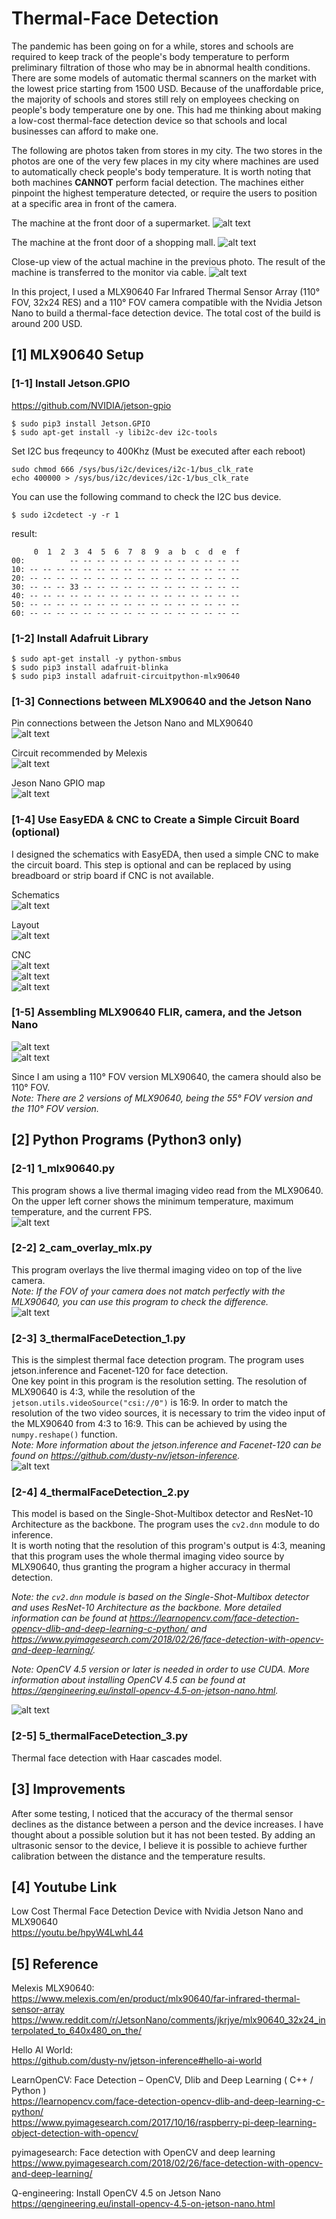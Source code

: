 # Thermal-Face Detection
The pandemic has been going on for a while, stores and schools are required to keep track of the people's body temperature to perform preliminary filtration of those who may be in abnormal health conditions. There are some models of automatic thermal scanners on the market with the lowest price starting from 1500 USD. Because of the unaffordable price, the majority of schools and stores still rely on employees checking on people's body temperature one by one. This had me thinking about making a low-cost thermal-face detection device so that schools and local businesses can afford to make one.

The following are photos taken from stores in my city. The two stores in the photos are one of the very few places in my city where machines are used to automatically check people's body temperature. It is worth noting that both machines **CANNOT** perform facial detection. The machines either pinpoint the highest temperature detected, or require the users to position at a specific area in front of the camera.

The machine at the front door of a supermarket.
![alt text](https://github.com/xyth0rn/ThermalFaceDetection/blob/main/photos/market.jpg)
  
The machine at the front door of a shopping mall.
![alt text](https://github.com/xyth0rn/ThermalFaceDetection/blob/main/photos/6plus_plaza.jpg)
  
Close-up view of the actual machine in the previous photo. The result of the machine is transferred to the monitor via cable.
![alt text](https://github.com/xyth0rn/ThermalFaceDetection/blob/main/photos/thermal_machine.jpg)

In this project, I used a MLX90640 Far Infrared Thermal Sensor Array (110° FOV, 32x24 RES) and a 110° FOV camera compatible with the Nvidia Jetson Nano to build a thermal-face detection device. The total cost of the build is around 200 USD.

## [1] MLX90640 Setup

### [1-1] Install Jetson.GPIO
https://github.com/NVIDIA/jetson-gpio
```
$ sudo pip3 install Jetson.GPIO
$ sudo apt-get install -y libi2c-dev i2c-tools
```
Set I2C bus freqeuncy to 400Khz (Must be executed after each reboot) 
```
sudo chmod 666 /sys/bus/i2c/devices/i2c-1/bus_clk_rate
echo 400000 > /sys/bus/i2c/devices/i2c-1/bus_clk_rate
```
You can use the following command to check the I2C bus device.
```
$ sudo i2cdetect -y -r 1
```
result:
```
     0  1  2  3  4  5  6  7  8  9  a  b  c  d  e  f
00:          -- -- -- -- -- -- -- -- -- -- -- -- -- 
10: -- -- -- -- -- -- -- -- -- -- -- -- -- -- -- -- 
20: -- -- -- -- -- -- -- -- -- -- -- -- -- -- -- -- 
30: -- -- -- 33 -- -- -- -- -- -- -- -- -- -- -- -- 
40: -- -- -- -- -- -- -- -- -- -- -- -- -- -- -- -- 
50: -- -- -- -- -- -- -- -- -- -- -- -- -- -- -- -- 
60: -- -- -- -- -- -- -- -- -- -- -- -- -- -- -- -- 
```

### [1-2] Install Adafruit Library
```
$ sudo apt-get install -y python-smbus
$ sudo pip3 install adafruit-blinka
$ sudo pip3 install adafruit-circuitpython-mlx90640
```

### [1-3] Connections between MLX90640 and the Jetson Nano

Pin connections between the Jetson Nano and MLX90640  
![alt text](https://github.com/xyth0rn/ThermalFaceDetection/blob/main/photos/nano_mlx.png)
  
Circuit recommended by Melexis  
![alt text](https://github.com/xyth0rn/ThermalFaceDetection/blob/main/photos/mlx90640_cir.png)
  
Jeson Nano GPIO map  
![alt text](https://github.com/xyth0rn/ThermalFaceDetection/blob/main/photos/Jetson_Nano_GPIO.png)

### [1-4] Use EasyEDA & CNC to Create a Simple Circuit Board (optional)
I designed the schematics with EasyEDA, then used a simple CNC to make the circuit board.
This step is optional and can be replaced by using breadboard or strip board if CNC is not available.

Schematics  
![alt text](https://github.com/xyth0rn/ThermalFaceDetection/blob/main/photos/mlx90640_sch.png)

Layout  
![alt text](https://github.com/xyth0rn/ThermalFaceDetection/blob/main/photos/mlx90640_lay.png)

CNC  
![alt text](https://github.com/xyth0rn/ThermalFaceDetection/blob/main/photos/pcb_1.jpeg)  
![alt text](https://github.com/xyth0rn/ThermalFaceDetection/blob/main/photos/pcb_2.jpeg)  
![alt text](https://github.com/xyth0rn/ThermalFaceDetection/blob/main/photos/pcb_3.jpeg)  

### [1-5] Assembling MLX90640 FLIR, camera, and the Jetson Nano  
![alt text](https://github.com/xyth0rn/ThermalFaceDetection/blob/main/photos/pcb_4.jpeg)  
![alt text](https://github.com/xyth0rn/ThermalFaceDetection/blob/main/photos/pcb_5.jpeg)

Since I am using a 110° FOV version MLX90640, the camera should also be 110° FOV.  
*Note: There are 2 versions of MLX90640, being the 55° FOV version and the 110° FOV version.*

## [2] Python Programs (Python3 only)

### [2-1] 1_mlx90640.py
This program shows a live thermal imaging video read from the MLX90640.
On the upper left corner shows the minimum temperature, maximum temperature, and the current FPS.    
![alt text](https://github.com/xyth0rn/ThermalFaceDetection/blob/main/photos/thermal_image.png)

### [2-2] 2_cam_overlay_mlx.py
This program overlays the live thermal imaging video on top of the live camera.  
*Note: If the FOV of your camera does not match perfectly with the MLX90640, you can use this program to check the difference.*  
![alt text](https://github.com/xyth0rn/ThermalFaceDetection/blob/main/photos/face_thermal_overlap.png)

### [2-3] 3_thermalFaceDetection_1.py
This is the simplest thermal face detection program. The program uses jetson.inference and Facenet-120 for face detection.  
One key point in this program is the resolution setting. The resolution of MLX90640 is 4:3, while the resolution of the `jetson.utils.videoSource("csi://0")` is 16:9. In order to match the resolution of the two video sources, it is necessary to trim the video input of the MLX90640 from 4:3 to 16:9. This can be achieved by using the `numpy.reshape()` function.  
*Note: More information about the jetson.inference and Facenet-120 can be found on https://github.com/dusty-nv/jetson-inference.*  
![alt text](https://github.com/xyth0rn/ThermalFaceDetection/blob/main/photos/face_detection.png)

### [2-4] 4_thermalFaceDetection_2.py
This model is based on the Single-Shot-Multibox detector and ResNet-10 Architecture as the backbone. The program uses the `cv2.dnn` module to do inference.  
It is worth noting that the resolution of this program's output is 4:3, meaning that this program uses the whole thermal imaging video source by MLX90640, thus granting the program a higher accuracy in thermal detection. 

*Note: the `cv2.dnn` module is based on the Single-Shot-Multibox detector and uses ResNet-10 Architecture as the backbone. More detailed information can be found at https://learnopencv.com/face-detection-opencv-dlib-and-deep-learning-c-python/ and https://www.pyimagesearch.com/2018/02/26/face-detection-with-opencv-and-deep-learning/.*

*Note: OpenCV 4.5 version or later is needed in order to use CUDA. More information about installing OpenCV 4.5 can be found at https://qengineering.eu/install-opencv-4.5-on-jetson-nano.html.*

![alt text](https://github.com/xyth0rn/ThermalFaceDetection/blob/main/photos/face_temperature.png)

### [2-5] 5_thermalFaceDetection_3.py
Thermal face detection with Haar cascades model.

## [3] Improvements
After some testing, I noticed that the accuracy of the thermal sensor declines as the distance between a person and the device increases. I have thought about a possible solution but it has not been tested. By adding an ultrasonic sensor to the device, I believe it is possible to achieve further calibration between the distance and the temperature results.

## [4] Youtube Link  
Low Cost Thermal Face Detection Device with Nvidia Jetson Nano and MLX90640  
https://youtu.be/hpyW4LwhL44  

## [5] Reference
Melexis MLX90640:  
https://www.melexis.com/en/product/mlx90640/far-infrared-thermal-sensor-array  
https://www.reddit.com/r/JetsonNano/comments/jkrjye/mlx90640_32x24_interpolated_to_640x480_on_the/

Hello AI World:  
https://github.com/dusty-nv/jetson-inference#hello-ai-world

LearnOpenCV: Face Detection – OpenCV, Dlib and Deep Learning ( C++ / Python )  
https://learnopencv.com/face-detection-opencv-dlib-and-deep-learning-c-python/  
https://www.pyimagesearch.com/2017/10/16/raspberry-pi-deep-learning-object-detection-with-opencv/

pyimagesearch: Face detection with OpenCV and deep learning  
https://www.pyimagesearch.com/2018/02/26/face-detection-with-opencv-and-deep-learning/

Q-engineering: Install OpenCV 4.5 on Jetson Nano  
https://qengineering.eu/install-opencv-4.5-on-jetson-nano.html
